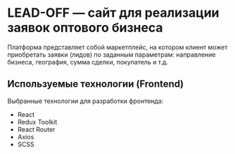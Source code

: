 # LEAD-OFF — сайт для реализации заявок оптового бизнеса

Платформа представляет собой маркетплейс, на котором клиент может приобретать заявки (лидов) по заданным параметрам: направление бизнеса, география, сумма сделки, покупатель и т.д.

## Используемые технологии (Frontend)

Выбранные технологии для разработки фронтенда:

- React
- Redux Toolkit
- React Router
- Axios
- SCSS